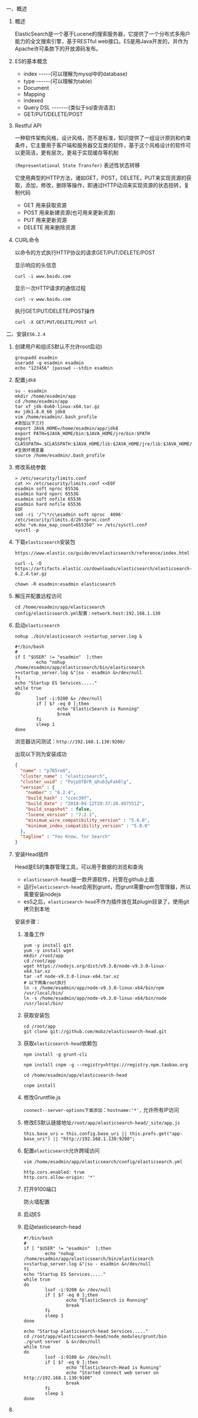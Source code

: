 一、概述

1. 概述

   ElasticSearch是一个基于Lucene的搜索服务器，它提供了一个分布式多用户能力的全文搜索引擎，基于RESTful web接口。ES是用Java开发的，并作为Apache许可条款下的开放源码发布。

2. ES的基本概念

   - index  -----(可以理解为mysql中的database)
   - type  ------(可以理解为table)
   - Document
   - Mapping
   - indexed
   - Query DSL  -------(类似于sql查询语言)
   - GET/PUT/DELETE/POST

3. Restful API

   一种软件架构风格，设计风格，而不是标准，知识提供了一组设计原则和约束条件，它主要用于客户端和服务器交互类的软件，基于这个风格设计的软件可以更简洁，更有层次，更易于实现缓存等机制

   `(Representational State Transfer)` 表述性状态转移

   它使用典型的HTTP方法，诸如GET，POST，DELETE，PUT来实现资源的获取，添加，修改，删除等操作，即通过HTTP动词来实现资源的状态扭转，复制代码

   - GET 用来获取资源
   - POST 用来新建资源(也可用来更新资源)
   - PUT 用来更新资源
   - DELETE  用来删除资源

4. CURL命令

   以命令的方式执行HTTP协议的请求GET/PUT/DELETE/POST

   显示响应的头信息

   `curl -i www.baidu.com`

   显示一次HTTP请求的通信过程

   `curl -v www.baidu.com`

   执行GET/PUT/DELETE/POST操作

   `curl -X GET/PUT/DELETE/POST url`

二、安装`ES6.2.4`

1. 创建用户和组(ES默认不允许root启动)

   ```shell
   groupadd esadmin
   useradd -g esadmin esadmin
   echo "123456" |passwd --stdin esadmin
   ```

2. 配置`jdk8`

   ```shell
   su - esadmin
   mkdir /home/esadmin/app
   cd /home/esadmin/app
   tar xf jdk-8u60-linux-x64.tar.gz
   mv jdk1.8.0_60 jdk8
   vim /home/esadmin/.bash_profile
   #添加以下三行
   export JAVA_HOME=/home/esadmin/app/jdk8
   export PATH=$JAVA_HOME/bin:$JAVA_HOME/jre/bin:$PATH
   export CLASSPATH=.$CLASSPATH:$JAVA_HOME/lib:$JAVA_HOME/jre/lib:$JAVA_HOME/lib/tools.jar
   #生效环境变量
   source /home/esadmin/.bash_profile
   
   ```

3. 修改系统参数

   ```shell
   > /etc/security/limits.conf
   cat >> /etc/security/limits.conf <<EOF
   esadmin soft nproc 65536
   esadmin hard nporc 65536
   esadmin soft nofile 65536
   esadmin hard nofile 65536
   EOF
   sed -ri '/^\*/c\esadmin soft nproc  4096' /etc/security/limits.d/20-nproc.conf
   echo "vm.max_map_count=655350" >> /etc/sysctl.conf
   sysctl -p
   ```

4. 下载`elasticsearch`安装包

   `https://www.elastic.co/guide/en/elasticsearch/reference/index.html`

   `curl -L -O https://artifacts.elastic.co/downloads/elasticsearch/elasticsearch-6.2.4.tar.gz`

   `chown -R esadmin:esadmin elasticsearch`

5. 解压并配置远程访问

   ```
   cd /home/esadmin/app/elasticsearch
   config/elasticsearch.yml配置：network.host:192.168.1.130
   ```

6. 启动`elasticsearch`

   `nohup ./bin/elasticsearch >>startup_server.log &`

   ```shell
   #!/bin/bash
   #
   if [ "$USER" != "esadmin"  ];then
           echo "nohup /home/esadmin/app/elasticsearch/bin/elasticsearch >>startup_server.log &"|su - esadmin &>/dev/null
   fi
   echo "Startup ES Services....."
   while true
   do
           lsof -i:9200 &> /dev/null
           if [ $? -eq 0 ];then
                   echo "ElasticSearch is Running"
                   break
           fi
           sleep 1
   done
   ```

   浏览器访问测试：`http://192.168.1.130:9200/`

   出现以下则为安装成功

   ```json
   {
     "name" : "p7B5re0",
     "cluster_name" : "elasticsearch",
     "cluster_uuid" : "PojpOfBrR_qhub3yFak0lg",
     "version" : {
       "number" : "6.2.4",
       "build_hash" : "ccec39f",
       "build_date" : "2018-04-12T20:37:28.497551Z",
       "build_snapshot" : false,
       "lucene_version" : "7.2.1",
       "minimum_wire_compatibility_version" : "5.6.0",
       "minimum_index_compatibility_version" : "5.0.0"
     },
     "tagline" : "You Know, for Search"
   }
   ```

   

7. 安装Head插件

   Head是ES的集群管理工具，可以用于数据的浏览和查询

   - `elasticsearch-head`是一款开源软件，托管在github上面
   - 运行`elasticsearch-head`会用到grunt，而grunt需要npm包管理器，所以需要安装nodejs
   - es5之后，`elasticsearch-head`不作为插件放在其plugin目录了，使用git拷贝到本地

   安装步骤：

   1. 准备工作

      ```shell
      yum -y install git
      yum -y install wget
      mkdir /root/app
      cd /root/app
      wget https://nodejs.org/dist/v9.3.0/node-v9.3.0-linux-x64.tar.xz
      tar -xf node-v9.3.0-linux-x64.tar.xz
      # 以下两条root执行
      ln -s /home/esadmin/app/node-v9.3.0-linux-x64/bin/npm /usr/local/bin/
      ln -s /home/esadmin/app/node-v9.3.0-linux-x64/bin/node /usr/local/bin/
      ```

   2. 获取安装包

      ```shell
      cd /root/app
      git clone git://github.com/mobz/elasticsearch-head.git
      ```

   3. 获取`elasticsearch-head`依赖包

      `npm install -g grunt-cli`

      `npm install cnpm -g --registry=https://registry.npm.taobao.org`

      `cd /home/esadmin/app/elasticsearch-head`

      `cnpm install`

   4. 修改Gruntfile.js

      `connect--server-options下面添加`：`hostname:'*',` 允许所有IP访问

   5. 修改ES默认链接地址`/root/app/elasticsearch-head/_site/app.js`

      `this.base_uri = this.config.base_uri || this.prefs.get("app-base_uri") || "http://192.168.1.130:9200";`

   6. 配置`elasticsearch`允许跨域访问

      `vim /home/esadmin/app/elasticsearch/config/elasticsearch.yml`

      ```
      http.cors.enabled: true
      http.cors.allow-origin: '*'
      ```

   7. 打开9100端口

      防火墙配置

   8. 启动ES

   9. 启动elasticsearch-head

      ```shell
      #!/bin/bash
      #
      if [ "$USER" != "esadmin"  ];then
              echo "nohup /home/esadmin/app/elasticsearch/bin/elasticsearch >>startup_server.log &"|su - esadmin &>/dev/null
      fi
      echo "Startup ES Services....."
      while true
      do
              lsof -i:9200 &> /dev/null
              if [ $? -eq 0 ];then
                      echo "ElasticSearch is Running"
                      break
              fi
              sleep 1
      done
      
      echo "Startup elasticsearch-head Services....."
      cd /root/app/elasticsearch-head/node_modules/grunt/bin
      ./grunt server  & &>/dev/null
      while true
      do
              lsof -i:9100 &> /dev/null
              if [ $? -eq 0 ];then
                      echo "ElasticSearch-Head is Running"
                      echo "Started connect web server on http://192.168.1.130:9100"
                      break
              fi
              sleep 1
      done
      ```

8. 

